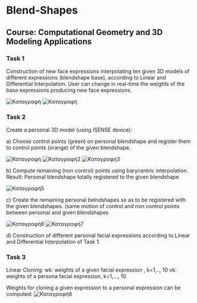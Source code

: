 # Blend-Shapes
## Course: Computational Geometry and 3D Modeling Applications
### Task 1
Construction of new face expressions interpolating ten given 3D models of different expressions (blendshape base), according to Linear and Differential Interpolation. User can change in real-time the weights of the base expressions producing new face expressions.

![Καταγραφή](https://user-images.githubusercontent.com/43147324/65894247-16571380-e3b2-11e9-8720-466bcc99d807.PNG)
![Καταγραφή](https://user-images.githubusercontent.com/43147324/65894840-1c99bf80-e3b3-11e9-92a3-bbfab21d4a28.PNG)

### Task 2
Create a personal 3D model (using ISENSE device):

a) Choose control points (green) on personal blendshape and register them to control points (orange) of the given blendshape.

![Καταγραφή](https://user-images.githubusercontent.com/43147324/65899915-6e474780-e3bd-11e9-8179-ff2d8874987a.PNG)
![Καταγραφή2](https://user-images.githubusercontent.com/43147324/65900046-b1a1b600-e3bd-11e9-9ab1-5e1ffb5d307a.PNG)
![Καταγραφή3](https://user-images.githubusercontent.com/43147324/65900115-dc8c0a00-e3bd-11e9-9e30-bbc918aa78b4.PNG)


b) Compute remaining (non control) points using barycentric interpolation. Result: Personal blendshape totally registered to the given blendshape

![Καταγραφή5](https://user-images.githubusercontent.com/43147324/65900880-ac456b00-e3bf-11e9-84f2-11d968c4b153.PNG)


c) Create the remaining personal belndshapes so as to be registered with the given blendshapes.
(same motion of control and non control points between personal and given blendshapes

![Καταγραφή6](https://user-images.githubusercontent.com/43147324/65901181-57eebb00-e3c0-11e9-9bc0-88523bd98984.PNG)
![Καταγραφή7](https://user-images.githubusercontent.com/43147324/65901187-5a511500-e3c0-11e9-8e5d-ce916d61680b.PNG)

d) Construction of different personal facial expressions according to Linear and Differential Interpolation of Task 1.

### Task 3
Linear Cloning:
wk: weights of a given facial expression , k=1,.., 10
vk: weights of a persona facial expression, k=1,..., 10

Weights for cloning a given expression to a personal expression can be computed:
![Καταγραφή8](![image](https://user-images.githubusercontent.com/43147324/75626982-ddc39c00-5bd4-11ea-95ae-a9df9f1d2dcf.png)
)

